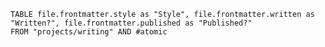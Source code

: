 ```dataview
TABLE file.frontmatter.style as "Style", file.frontmatter.written as "Written?", file.frontmatter.published as "Published?"
FROM "projects/writing" AND #atomic
```















